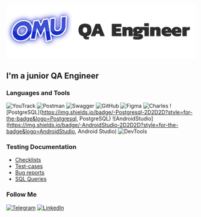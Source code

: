 ![Header](https://github.com/onlyomu/onlyomu/blob/main/assets/1.png?raw=true, "Hello world!")

## I'm a junior QA Engineer

### Languages and Tools
![YouTrack](https://img.shields.io/badge/-YouTrack-2D2D2D?style=for-the-badge&logo=YouTrack, "YouTrack")
![Postman](https://img.shields.io/badge/-Postman-2D2D2D?style=for-the-badge&logo=postman, "Postman")
![Swagger](https://img.shields.io/badge/-Swagger-2D2D2D?style=for-the-badge&logo=Swagger, "Swagger")
![GitHub](https://img.shields.io/badge/-GitHub-2D2D2D?style=for-the-badge&logo=GitHub, "GitHub")
![Figma](https://img.shields.io/badge/-Figma-2D2D2D?style=for-the-badge&logo=Figma, "Figma")
![Charles](https://img.shields.io/badge/-CharlesProxy-2D2D2D?style=for-the-badge&logo=Charles, "Charles Proxy")
![PostgreSQL](https://img.shields.io/badge/-Postgresql-2D2D2D?style=for-the-badge&logo=Postgresql, PostgreSQL)
![AndroidStudio](https://img.shields.io/badge/-AndroidStudio-2D2D2D?style=for-the-badge&logo=AndroidStudio, Android Studio)
![DevTools](https://img.shields.io/badge/-Devtools-2D2D2D?style=for-the-badge&logo=googleChrome, "DevTools")

### Testing Documentation
* [Checklists](https://github.com/onlyomu/Checklists)
* [Test-cases](https://github.com/onlyomu/Test-cases)
* [Bug reports](https://lrudko.youtrack.cloud/issues?q=%D0%BF%D1%80%D0%BE%D0%B5%D0%BA%D1%82:%20%7B%D0%9B%D0%B5%D0%BE%D0%BD%D0%B8%D0%B4%20%D0%A0%D1%83%D0%B4%D0%BA%D0%BE,%2045%20%D0%BF%D0%BE%D1%82%D0%BE%D0%BA,%20mars%7D)
* [SQL Queries](https://github.com)

### Follow Me
[![Telegram](https://img.shields.io/badge/-Telegram-2D2D2D?style=for-the-badge&logo=Telegram)](https://t.me/omutop)
[![LinkedIn](https://img.shields.io/badge/-Linkedin-2D2D2D?style=for-the-badge&logo=Linkedin)](https://ru.linkedin.com/)
